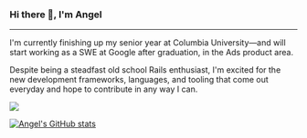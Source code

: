 ### Hi there 👋, I'm Angel

---

I'm currently finishing up my senior year at Columbia University—and will start working as a SWE at Google after graduation, in the Ads product area.

Despite being a steadfast old school Rails enthusiast, I'm excited for the new development frameworks, languages, and tooling that come out everyday and hope to contribute in any way I can.

<a href="https://www.linkedin.com/in/angelgarcia0/"><img src="https://img.shields.io/badge/LinkedIn-0077B5?style=for-the-badge&logo=linkedin&logoColor=white"></a>

[![Angel's GitHub stats](https://github-readme-stats.vercel.app/api?username=angarc)](https://github.com/anuraghazra/github-readme-stats)
